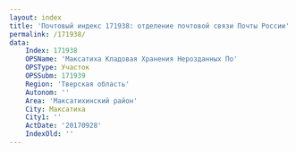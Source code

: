 ```yaml
---
layout: index
title: 'Почтовый индекс 171938: отделение почтовой связи Почты России'
permalink: /171938/
data:
    Index: 171938
    OPSName: 'Максатиха Кладовая Хранения Нерозданных По'
    OPSType: Участок
    OPSSubm: 171939
    Region: 'Тверская область'
    Autonom: ''
    Area: 'Максатихинский район'
    City: Максатиха
    City1: ''
    ActDate: '20170928'
    IndexOld: ''
---
```


